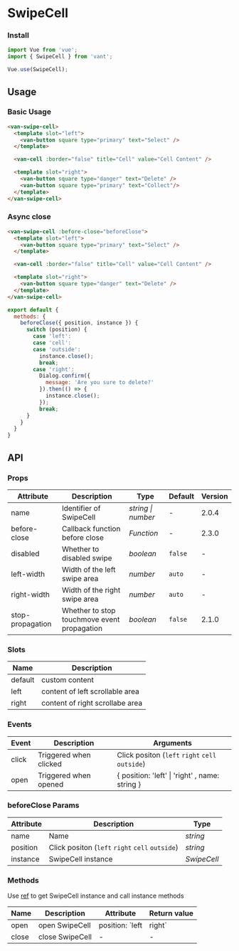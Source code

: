 # SwipeCell

### Install

``` javascript
import Vue from 'vue';
import { SwipeCell } from 'vant';

Vue.use(SwipeCell);
```

## Usage

### Basic Usage

```html
<van-swipe-cell>
  <template slot="left">
    <van-button square type="primary" text="Select" />
  </template>

  <van-cell :border="false" title="Cell" value="Cell Content" />

  <template slot="right">
    <van-button square type="danger" text="Delete" />
    <van-button square type="primary" text="Collect"/>
  </template>
</van-swipe-cell>
```

### Async close

```html
<van-swipe-cell :before-close="beforeClose">
  <template slot="left">
    <van-button square type="primary" text="Select" />
  </template>

  <van-cell :border="false" title="Cell" value="Cell Content" />

  <template slot="right">
    <van-button square type="danger" text="Delete" />
  </template>
</van-swipe-cell>
```

```js
export default {
  methods: {
    beforeClose({ position, instance }) {
      switch (position) {
        case 'left':
        case 'cell':
        case 'outside':
          instance.close();
          break;
        case 'right':
          Dialog.confirm({
            message: 'Are you sure to delete?'
          }).then(() => {
            instance.close();
          });
          break;
      }
    }
  }
}
```

## API

### Props

| Attribute | Description | Type | Default | Version |
|------|------|------|------|------|
| name | Identifier of SwipeCell | *string \| number* | - | 2.0.4 |
| before-close | Callback function before close | *Function* | - | 2.3.0 |
| disabled | Whether to disabled swipe | *boolean* | `false` | - |
| left-width | Width of the left swipe area | *number* | `auto` | - |
| right-width | Width of the right swipe area | *number* | `auto` | - |
| stop-propagation | Whether to stop touchmove event propagation | *boolean* | `false` | 2.1.0 |

### Slots

| Name | Description |
|------|------|
| default | custom content |
| left | content of left scrollable area |
| right | content of right scrollabe area |

### Events

| Event | Description | Arguments |
|------|------|------|
| click | Triggered when clicked | Click positon (`left` `right` `cell` `outside`) |
| open | Triggered when opened | { position: 'left' \| 'right' , name: string } |

### beforeClose Params

| Attribute | Description | Type |
|------|------|------|
| name | Name | *string* |
| position | Click positon (`left` `right` `cell` `outside`) | *string* |
| instance | SwipeCell instance | *SwipeCell* |

### Methods

Use [ref](https://vuejs.org/v2/api/#ref) to get SwipeCell instance and call instance methods

| Name | Description | Attribute | Return value |
|------|------|------|------|
| open | open SwipeCell | position: `left | right` | - |
| close | close SwipeCell | - | - |
